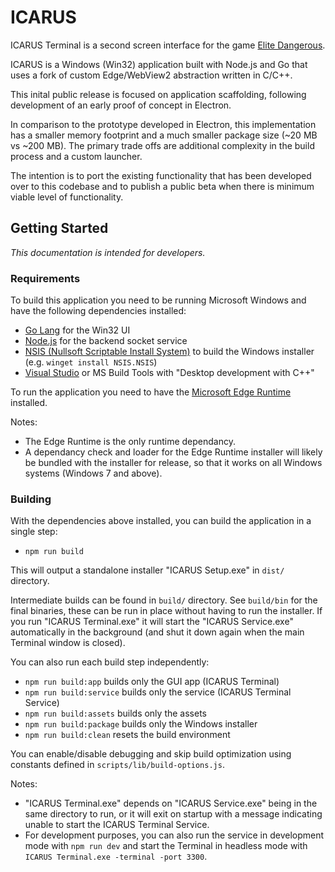 # ICARUS

ICARUS Terminal is a second screen interface for the game [Elite Dangerous](https://www.elitedangerous.com/).

ICARUS is a Windows (Win32) application built with Node.js and Go that uses a fork of custom Edge/WebView2 abstraction written in C/C++.

This inital public release is focused on application scaffolding, following development of an early proof of concept in Electron.

In comparison to the prototype developed in Electron, this implementation has a smaller memory footprint and a much smaller package size (~20 MB vs ~200 MB). The primary trade offs are additional complexity in the build process and a custom launcher.

The intention is to port the existing functionality that has been developed over to this codebase and to publish a public beta when there is minimum viable level of functionality.

## Getting Started

_This documentation is intended for developers._

### Requirements

To build this application you need to be running Microsoft Windows and have the following dependencies installed:

* [Go Lang](https://golang.org/) for the Win32 UI
* [Node.js](https://nodejs.org/en/download/) for the backend socket service
* [NSIS (Nullsoft Scriptable Install System)](https://nsis.sourceforge.io/) to build the Windows installer (e.g. `winget install NSIS.NSIS`)
* [Visual Studio](https://visualstudio.microsoft.com/downloads/) or MS Build Tools with "Desktop development with C++"

To run the application you need to have the [Microsoft Edge Runtime](https://developer.microsoft.com/en-us/microsoft-edge/webview2/) installed. 

Notes:

* The Edge Runtime is the only runtime dependancy.
* A dependancy check and loader for the Edge Runtime installer will likely be bundled with the installer for release, so that it works on all Windows systems (Windows 7 and above).

### Building

With the dependencies above installed, you can build the application in a single step:

* `npm run build`

This will output a standalone installer "ICARUS Setup.exe" in `dist/` directory.

Intermediate builds can be found in `build/` directory. See `build/bin` for the final binaries, these can be run in place without having to run the installer. If you run "ICARUS Terminal.exe" it will start the "ICARUS Service.exe" automatically in the background (and shut it down again when the main Terminal window is closed).

You can also run each build step independently:

* `npm run build:app` builds only the GUI app (ICARUS Terminal)
* `npm run build:service` builds only the service (ICARUS Terminal Service)
* `npm run build:assets` builds only the assets
* `npm run build:package` builds only the Windows installer
* `npm run build:clean` resets the build environment

You can enable/disable debugging and skip build optimization using constants defined in `scripts/lib/build-options.js`.

Notes:

* "ICARUS Terminal.exe" depends on "ICARUS Service.exe" being in the same directory to run, or it will exit on startup with a message indicating unable to start the ICARUS Terminal Service.
* For development purposes, you can also run the service in development mode with `npm run dev` and start the Terminal in headless mode with `ICARUS Terminal.exe -terminal -port 3300`.